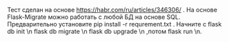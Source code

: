 Тест сделан на основе 
https://habr.com/ru/articles/346306/ .
На основе Flask-Migrate можно работать с любой БД на основе SQL.
Предварительно установите pip install -r requrement.txt .
Начните с
flask db init \n
flask db migrate \n
flask db upgrade \n
,потом
flask run \n.
